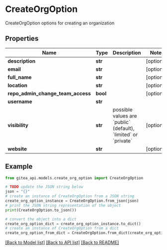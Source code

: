 # CreateOrgOption

CreateOrgOption options for creating an organization

## Properties

Name | Type | Description | Notes
------------ | ------------- | ------------- | -------------
**description** | **str** |  | [optional] 
**email** | **str** |  | [optional] 
**full_name** | **str** |  | [optional] 
**location** | **str** |  | [optional] 
**repo_admin_change_team_access** | **bool** |  | [optional] 
**username** | **str** |  | 
**visibility** | **str** | possible values are &#x60;public&#x60; (default), &#x60;limited&#x60; or &#x60;private&#x60; | [optional] 
**website** | **str** |  | [optional] 

## Example

```python
from gitea_api.models.create_org_option import CreateOrgOption

# TODO update the JSON string below
json = "{}"
# create an instance of CreateOrgOption from a JSON string
create_org_option_instance = CreateOrgOption.from_json(json)
# print the JSON string representation of the object
print(CreateOrgOption.to_json())

# convert the object into a dict
create_org_option_dict = create_org_option_instance.to_dict()
# create an instance of CreateOrgOption from a dict
create_org_option_from_dict = CreateOrgOption.from_dict(create_org_option_dict)
```
[[Back to Model list]](../README.md#documentation-for-models) [[Back to API list]](../README.md#documentation-for-api-endpoints) [[Back to README]](../README.md)


